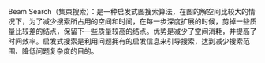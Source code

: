 Beam Search（集束搜索）：是一种启发式图搜索算法，在图的解空间比较大的情况下，为了减少搜索所占用的空间和时间，在每一步深度扩展的时候，剪掉一些质量比较差的结点，保留下一些质量较高的结点。优势是减少了空间消耗，并提高了时间效率。启发式搜索是利用问题拥有的启发信息来引导搜索，达到减少搜索范围、降低问题复杂度的目的。


